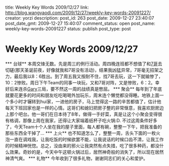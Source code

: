 title: Weekly Key Words 2009/12/27
link: http://blog.wangyaodi.com/2009/12/27/weekly-key-words-20091227/
creator: yorzi
description: 
post_id: 263
post_date: 2009-12-27 23:40:07
post_date_gmt: 2009-12-27 15:40:07
comment_status: open
post_name: weekly-key-words-20091227
status: publish
post_type: post

# Weekly Key Words 2009/12/27

*** 台球** 本周交锋无数。先是周三的例行活动。周四晚连班都不想值了和[7哥](http://www.dujingfang.com)去切磋(那天圣诞前夜，好像就我和7哥没有活动)，结果我凶猛异常，7哥毫无招架之力，最后我以8：6胜出。到了周五我又按耐不住，找7哥去玩，这一下就输惨了，10：2惨败。周日下午Team的同事一块玩，又和7哥对阵，又是惨败，6：2。幸好后来连杀[Gary](http://zhangzhe.heroku.com)三局，要不然这一周的战绩真是憋屈。 *** 聚会** 每年到了年底就要花更多的时间和朋友吃吃喝喝外加玩乐，周末连个懒觉都没得睡。地铁上面一个多小时才辗转到hui家，一进他的房子，马上觉得这一路的辛苦都值了，估计他每天下班回家也是一样的心情。这哥们和媳妇把房子整的非常惬意，我喜欢厨房边上那个吧台。他一哥们在日本待了8年，做得一手好菜，真是让这个小聚会变得很有格调，那像上周在我家，还得让大家端着纸杯子吃火锅:D. 不过这周条件好多了，今天Team十个人坐在我的屋子里面，每人都有碗，整整一下午，把我准备的那些东西全干掉了... *** 上火** 也不知道怎么了，整整一周，舌头下面的一枚火泡一直在调戏我，让我吃饭的时候欲罢不能，让我说话的时候口齿不清，让我工作的时候精神恍惚。总之，没由来的邪火让我突然有点失措，吃了很多种药，都没什么效果。奇妙的是，今天中午这顿火锅过后，居然神奇般的消失了，所以现在居然神清气爽。 *** 礼物** 今年收到了很多礼物，谢谢同志们的关心和爱护。